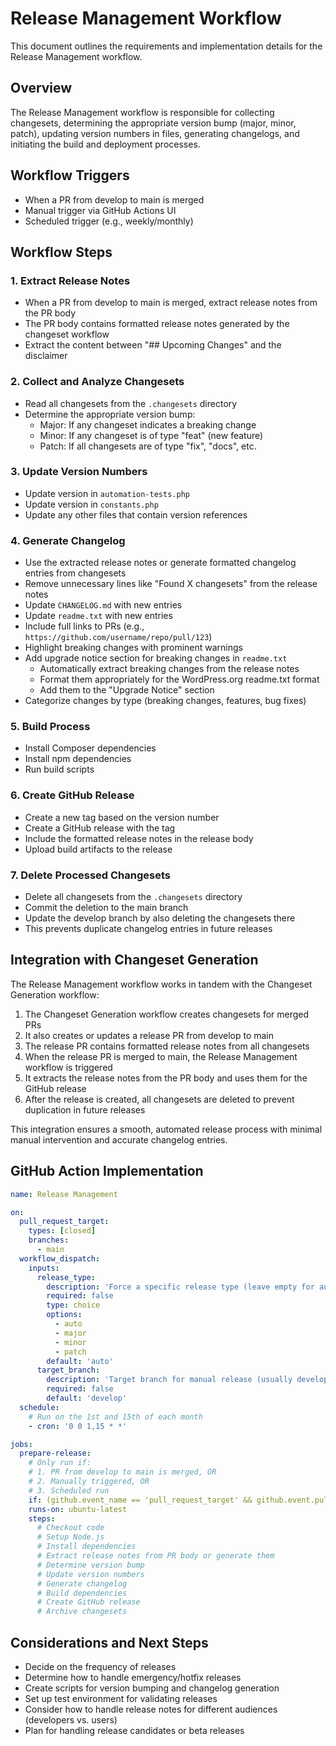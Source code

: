 # Release Management Workflow

This document outlines the requirements and implementation details for the Release Management workflow.

## Overview

The Release Management workflow is responsible for collecting changesets, determining the appropriate version bump (major, minor, patch), updating version numbers in files, generating changelogs, and initiating the build and deployment processes.

## Workflow Triggers

- When a PR from develop to main is merged
- Manual trigger via GitHub Actions UI
- Scheduled trigger (e.g., weekly/monthly)

## Workflow Steps

### 1. Extract Release Notes

- When a PR from develop to main is merged, extract release notes from the PR body
- The PR body contains formatted release notes generated by the changeset workflow
- Extract the content between "## Upcoming Changes" and the disclaimer

### 2. Collect and Analyze Changesets

- Read all changesets from the `.changesets` directory
- Determine the appropriate version bump:
  - Major: If any changeset indicates a breaking change
  - Minor: If any changeset is of type "feat" (new feature)
  - Patch: If all changesets are of type "fix", "docs", etc.

### 3. Update Version Numbers

- Update version in `automation-tests.php`
- Update version in `constants.php`
- Update any other files that contain version references

### 4. Generate Changelog

- Use the extracted release notes or generate formatted changelog entries from changesets
- Remove unnecessary lines like "Found X changesets" from the release notes
- Update `CHANGELOG.md` with new entries
- Update `readme.txt` with new entries
- Include full links to PRs (e.g., `https://github.com/username/repo/pull/123`)
- Highlight breaking changes with prominent warnings
- Add upgrade notice section for breaking changes in `readme.txt`
  - Automatically extract breaking changes from the release notes
  - Format them appropriately for the WordPress.org readme.txt format
  - Add them to the "Upgrade Notice" section
- Categorize changes by type (breaking changes, features, bug fixes)

### 5. Build Process

- Install Composer dependencies
- Install npm dependencies
- Run build scripts

### 6. Create GitHub Release

- Create a new tag based on the version number
- Create a GitHub release with the tag
- Include the formatted release notes in the release body
- Upload build artifacts to the release

### 7. Delete Processed Changesets

- Delete all changesets from the `.changesets` directory
- Commit the deletion to the main branch
- Update the develop branch by also deleting the changesets there
- This prevents duplicate changelog entries in future releases

## Integration with Changeset Generation

The Release Management workflow works in tandem with the Changeset Generation workflow:

1. The Changeset Generation workflow creates changesets for merged PRs
2. It also creates or updates a release PR from develop to main
3. The release PR contains formatted release notes from all changesets
4. When the release PR is merged to main, the Release Management workflow is triggered
5. It extracts the release notes from the PR body and uses them for the GitHub release
6. After the release is created, all changesets are deleted to prevent duplication in future releases

This integration ensures a smooth, automated release process with minimal manual intervention and accurate changelog entries.

## GitHub Action Implementation

```yaml
name: Release Management

on:
  pull_request_target:
    types: [closed]
    branches:
      - main
  workflow_dispatch:
    inputs:
      release_type:
        description: 'Force a specific release type (leave empty for auto-detection)'
        required: false
        type: choice
        options:
          - auto
          - major
          - minor
          - patch
        default: 'auto'
      target_branch:
        description: 'Target branch for manual release (usually develop)'
        required: false
        default: 'develop'
  schedule:
    # Run on the 1st and 15th of each month
    - cron: '0 0 1,15 * *'

jobs:
  prepare-release:
    # Only run if:
    # 1. PR from develop to main is merged, OR
    # 2. Manually triggered, OR
    # 3. Scheduled run
    if: (github.event_name == 'pull_request_target' && github.event.pull_request.merged == true && github.event.pull_request.head.ref == 'develop') || github.event_name == 'workflow_dispatch' || github.event_name == 'schedule'
    runs-on: ubuntu-latest
    steps:
      # Checkout code
      # Setup Node.js
      # Install dependencies
      # Extract release notes from PR body or generate them
      # Determine version bump
      # Update version numbers
      # Generate changelog
      # Build dependencies
      # Create GitHub release
      # Archive changesets
```

## Considerations and Next Steps

- Decide on the frequency of releases
- Determine how to handle emergency/hotfix releases
- Create scripts for version bumping and changelog generation
- Set up test environment for validating releases
- Consider how to handle release notes for different audiences (developers vs. users)
- Plan for handling release candidates or beta releases 